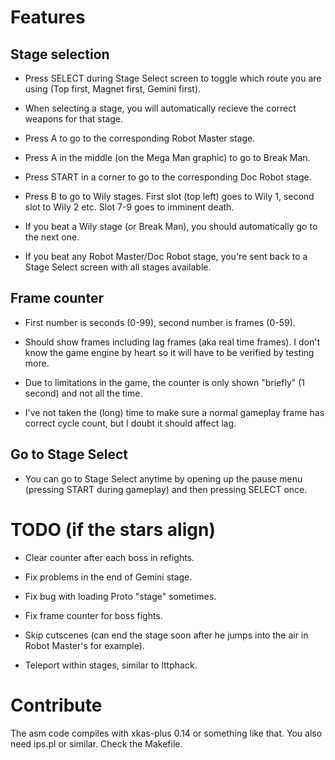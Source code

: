 # Features

## Stage selection

- Press SELECT during Stage Select screen to toggle which route you are using (Top first, Magnet first, Gemini first).

- When selecting a stage, you will automatically recieve the correct weapons for that stage.

- Press A to go to the corresponding Robot Master stage.

- Press A in the middle (on the Mega Man graphic) to go to Break Man.

- Press START in a corner to go to the corresponding Doc Robot stage.

- Press B to go to Wily stages. First slot (top left) goes to Wily 1, second slot to Wily 2 etc. Slot 7-9 goes to imminent death.

- If you beat a Wily stage (or Break Man), you should automatically go to the next one.

- If you beat any Robot Master/Doc Robot stage, you're sent back to a Stage Select screen with all stages available.

## Frame counter

- First number is seconds (0-99), second number is frames (0-59).

- Should show frames including lag frames (aka real time frames). I don't know the game engine by heart so it will have to be verified by testing more.

- Due to limitations in the game, the counter is only shown "briefly" (1 second) and not all the time.

- I've not taken the (long) time to make sure a normal gameplay frame has correct cycle count, but I doubt it should affect lag.

## Go to Stage Select

- You can go to Stage Select anytime by opening up the pause menu (pressing START during gameplay) and then pressing SELECT once.

# TODO (if the stars align)

- Clear counter after each boss in refights.

- Fix problems in the end of Gemini stage.

- Fix bug with loading Proto "stage" sometimes.

- Fix frame counter for boss fights.

- Skip cutscenes (can end the stage soon after he jumps into the air in Robot Master's for example).

- Teleport within stages, similar to lttphack.

# Contribute

The asm code compiles with xkas-plus 0.14 or something like that. You also need ips.pl or similar. Check the Makefile.
